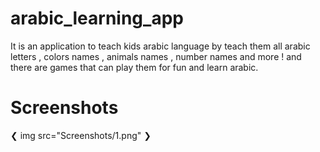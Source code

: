 # arabic_learning_app
It is an application to teach kids arabic language by teach them all arabic letters , colors names , animals names , number names and more !
and there are games that can play them for fun and learn arabic.


# Screenshots

❮ img src="Screenshots/1.png" ❯
